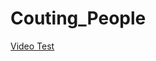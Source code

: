 # Couting_People

[Video Test](https://drive.google.com/file/d/1kiMUQufIF0AYoP2wo7Ua9C-9QL0iiPf1/view?usp=sharing)
